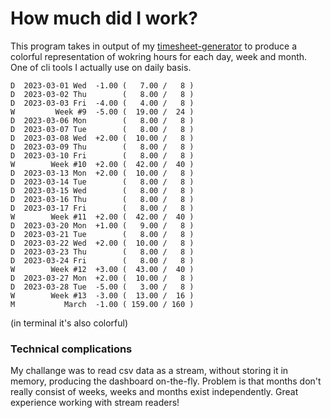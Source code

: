 # How much did I work?
This program takes in output of my [timesheet-generator](https://github.com/alexesmet/timesheet-generator) to produce a colorful representation of wokring hours for each day, week and month. One of cli tools I actually use on daily basis.

```
D  2023-03-01 Wed  -1.00 (   7.00 /   8 )
D  2023-03-02 Thu        (   8.00 /   8 )
D  2023-03-03 Fri  -4.00 (   4.00 /   8 )
W         Week #9  -5.00 (  19.00 /  24 )
D  2023-03-06 Mon        (   8.00 /   8 )
D  2023-03-07 Tue        (   8.00 /   8 )
D  2023-03-08 Wed  +2.00 (  10.00 /   8 )
D  2023-03-09 Thu        (   8.00 /   8 )
D  2023-03-10 Fri        (   8.00 /   8 )
W        Week #10  +2.00 (  42.00 /  40 )
D  2023-03-13 Mon  +2.00 (  10.00 /   8 )
D  2023-03-14 Tue        (   8.00 /   8 )
D  2023-03-15 Wed        (   8.00 /   8 )
D  2023-03-16 Thu        (   8.00 /   8 )
D  2023-03-17 Fri        (   8.00 /   8 )
W        Week #11  +2.00 (  42.00 /  40 )
D  2023-03-20 Mon  +1.00 (   9.00 /   8 )
D  2023-03-21 Tue        (   8.00 /   8 )
D  2023-03-22 Wed  +2.00 (  10.00 /   8 )
D  2023-03-23 Thu        (   8.00 /   8 )
D  2023-03-24 Fri        (   8.00 /   8 )
W        Week #12  +3.00 (  43.00 /  40 )
D  2023-03-27 Mon  +2.00 (  10.00 /   8 )
D  2023-03-28 Tue  -5.00 (   3.00 /   8 )
W        Week #13  -3.00 (  13.00 /  16 )
M           March  -1.00 ( 159.00 / 160 )

```
(in terminal it's also colorful)


### Technical complications
My challange was to read csv data as a stream, without storing it in memory,
producing the dashboard on-the-fly. Problem is that months don't really consist of weeks, weeks and months exist independently. Great experience working with stream readers!

